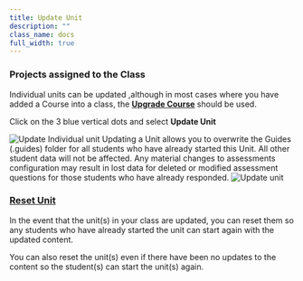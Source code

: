 ```yaml
---
title: Update Unit
description: ""
class_name: docs
full_width: true
---
```


### Projects assigned to the Class

Individual units can be updated ,although in most cases where you have added a Course into a class, the **[Upgrade Course](/docs/classes/unitmanagement/upgradecourse/)** should be used.

Click on the 3 blue vertical dots and select **Update Unit**

<img alt="Update Individual unit" src="/img/docs/class_administration/indunitupdate.png" class="simple"/>
Updating a Unit allows you to overwrite the Guides (.guides) folder for all students who have already started this Unit. All other student data will not be affected. Any material changes to assessments configuration may result in lost data for deleted or modified assessment questions for those students who have already responded.

<img alt="Update unit" src="/img/docs/class_administration/updateunit.png" class="simple"/>



### [Reset Unit](/docs/classes/unitmanagement/reset-unit/)

In the event that the unit(s) in your class are updated, you can reset them so any students who have already started the unit can start again with the updated content.

You can also reset the unit(s) even if there have been no updates to the content so the student(s) can start the unit(s) again.


